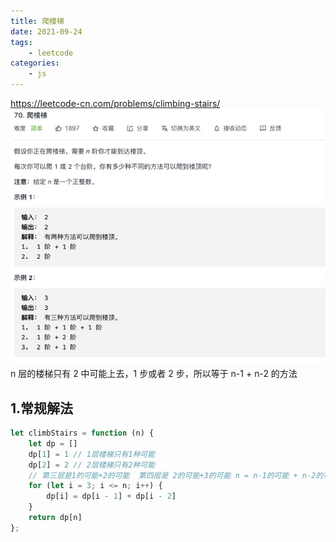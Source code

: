 ```yaml
---
title: 爬楼梯
date: 2021-09-24
tags:
    - leetcode
categories:
    - js
---
```


<https://leetcode-cn.com/problems/climbing-stairs/>
![ 爬楼梯](./img/70.jpg)
n 层的楼梯只有 2 中可能上去，1 步或者 2 步，所以等于 n-1 + n-2 的方法
## 1.常规解法
```js
let climbStairs = function (n) {
    let dp = []
    dp[1] = 1 // 1层楼梯只有1种可能
    dp[2] = 2 // 2层楼梯只有2种可能
    // 第三层是1的可能+2的可能  第四层是 2的可能+3的可能 n = n-1的可能 + n-2的可能
    for (let i = 3; i <= n; i++) {
        dp[i] = dp[i - 1] + dp[i - 2]
    }
    return dp[n]
};
```